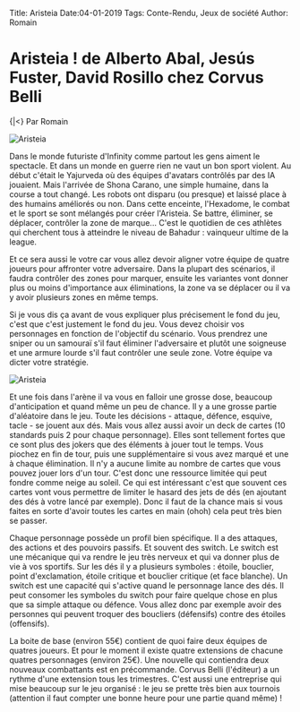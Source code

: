 Title: Aristeia
Date:04-01-2019
Tags: Conte-Rendu, Jeux de société
Author: Romain

# Aristeia ! de Alberto Abal, Jesús Fuster, David Rosillo chez Corvus Belli
{|<} Par Romain

![Aristeia](/_images/images/Aristeia_boite.jpg)

Dans le monde futuriste d'Infinity comme partout les gens aiment le spectacle. Et dans un monde en guerre rien ne vaut un bon sport violent. Au début c'était le Yajurveda où des équipes d'avatars contrôlés par des IA jouaient. Mais l'arrivée de Shona Carano, une simple humaine, dans la course a tout changé. Les robots ont disparu (ou presque) et laissé place à des humains améliorés ou non. Dans cette enceinte, l'Hexadome, le combat et le sport se sont mélangés pour créer l'Aristeia. Se battre, éliminer, se déplacer, contrôler la zone de marque... C'est le quotidien de ces athlètes qui cherchent tous à atteindre le niveau de Bahadur : vainqueur ultime de la league. 

Et ce sera aussi le votre car vous allez devoir aligner votre équipe de quatre joueurs pour affronter votre adversaire. Dans la plupart des scénarios, il faudra contrôler des zones pour marquer, ensuite les variantes vont donner plus ou moins d'importance aux éliminations, la zone va se déplacer ou il va y avoir plusieurs zones en même temps. 

Si je vous dis ça avant de vous expliquer plus précisement le fond du jeu, c'est que c'est justement le fond du jeu. Vous devez choisir vos personnages en fonction de l'objectif du scénario. Vous prendrez une sniper ou un samouraï s'il faut éliminer l'adversaire et plutôt une soigneuse et une armure lourde s'il faut contrôler une seule zone. Votre équipe va dicter votre stratégie. 

![Aristeia](/_images/images/Aristeia_Maximus.jpg)

Et une fois dans l'arène il va vous en falloir une grosse dose, beaucoup d'anticipation et quand même un peu de chance. Il y a une grosse partie d'aléatoire dans le jeu. Toute les décisions - attaque, défence, esquive, tacle - se jouent aux dés. Mais vous allez aussi avoir un deck de cartes (10 standards puis 2 pour chaque personnage). Elles sont tellement fortes que ce sont plus des jokers que des éléments à jouer tout le temps. Vous piochez en fin de tour, puis une supplémentaire si vous avez marqué et une à chaque élimination. Il n'y a aucune limite au nombre de cartes que vous pouvez jouer lors d'un tour. C'est donc une ressource limitée qui peut fondre comme neige au soleil. Ce qui est intéressant c'est que souvent ces cartes vont vous permettre de limiter le hasard des jets de dés (en ajoutant des dés à votre lancé par exemple). Donc il faut de la chance mais si vous faites en sorte d'avoir toutes les cartes en main (ohoh) cela peut très bien se passer. 

Chaque personnage possède un profil bien spécifique. Il a des attaques, des actions et des pouvoirs passifs. Et souvent des switch. Le switch est une mécanique qui va rendre le jeu très nerveux et qui va donner plus de vie à vos sportifs. Sur les dés il y a plusieurs symboles : étoile, bouclier, point d'exclamation, étoile critique et bouclier critique (et face blanche). Un switch est une capacité qui s'active quand le personnage lance des dés. Il peut consomer les symboles du switch pour faire quelque chose en plus que sa simple attaque ou défence. Vous allez donc par exemple avoir des personnes qui peuvent troquer des boucliers (défensifs) contre des étoiles (offensifs). 

La boite de base (environ 55€) contient de quoi faire deux équipes de quatres joueurs. Et pour le moment il existe quatre extensions de chacune quatres personnages (environ 25€). Une nouvelle qui contiendra deux nouveaux combattants est en précommande. Corvus Belli (l'éditeur) a un rythme d'une extension tous les trimestres. C'est aussi une entreprise qui mise beaucoup sur le jeu organisé : le jeu se prette très bien aux tournois (attention il faut compter une bonne heure pour une partie quand même) !